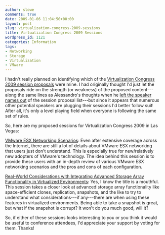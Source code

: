 ```yaml
---
author: slowe
comments: true
date: 2009-01-06 11:04:50+00:00
layout: post
slug: virtualization-congress-2009-sessions
title: Virtualization Congress 2009 Sessions
wordpress_id: 1121
categories: Information
tags:
- Networking
- Storage
- Virtualization
- VMware
---
```


I hadn't really planned on identifying which of the [Virtualization Congress 2009 session proposals](http://cfp.virtualizationcongress.com/) were mine. I had originally thought I'd just let the proposals ride on the strength (or weakness) of the proposed content---along the same lines as Alessandro's thoughts when he [left the speaker names out](http://www.virtualization.info/2009/01/virtualization-congress-2009-vote-for.html) of the session proposal list---but since it appears that numerous other potential speakers are plugging their sessions I'd better follow suit! After all, it's only a level playing field when everyone is following the same set of rules.

So, here are my proposed sessions for Virtualization Congress 2009 in Las Vegas:

[VMware ESX Networking Scenarios](http://cfp.virtualizationcongress.com/items/VMware_ESX_Networking_Scenarios): Even after extensive coverage across the Internet, there are still a lot of details about VMware ESX networking that users just don't understand. This is especially true for new/relatively new adopters of VMware's technology. The idea behind this session is to provide these users with an in-depth review of various VMware ESX networking scenarios and the pros and cons of each configuration.

[Real-World Considerations with Integrating Advanced Storage Array Functionality in Virtualized Environments](http://cfp.virtualizationcongress.com/items/Real_World_Considerations_with_Integrating_Advanced_Storage_): Yes, I know the title is a mouthful. This session takes a closer look at advanced storage array functionality like space-efficient clones, replication, snapshots, and the like to try to understand what considerations---if any---there are when using these features in virtualized environments. Being able to take a snapshot is great, but what if the snapshot is corrupt? It won't do you much good, will it?

So, if either of these sessions looks interesting to you or you think it would be useful to conference attendees, I'd appreciate your support by voting for them. Thanks!

